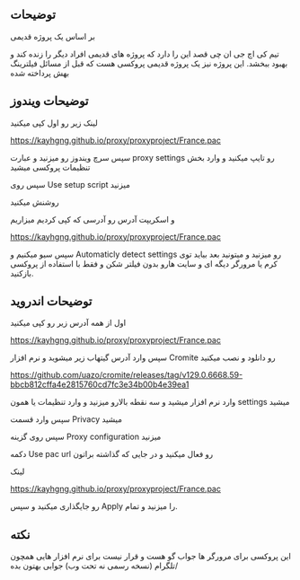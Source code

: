 
## توضیحات

بر اساس یک پروژه قدیمی

تیم کی اچ جی ان چی قصد این را دارد که پروژه های قدیمی افراد دیگر را زنده کند و بهبود ببخشد. این پروژه نیز یک پروژه قدیمی پروکسی هست که قبل از مسائل فیلترینگ بهش پرداخته شده 


## توضیحات ویندوز
لینک زیر رو اول کپی میکنید

https://kayhgng.github.io/proxy/proxyproject/France.pac

سپس سرچ ویندوز رو میزنید و عبارت proxy settings رو تایپ میکنید و وارد بخش تنظیمات پروکسی میشید

سپس روی Use setup script میزنید

روشنش میکنید 

و اسکریپت آدرس رو آدرسی که کپی کردیم میزاریم

https://kayhgng.github.io/proxy/proxyproject/France.pac

سپس سیو میکنیم و Automaticly detect settings رو میزنید و میتونید بعد بیاید توی کرم یا مرورگر دیگه ای و سایت هارو بدون فیلتر شکن و فقط با استفاده از پروکسی بازکنید.
## توضیحات اندروید

اول از همه آدرس زیر رو کپی میکنید

https://kayhgng.github.io/proxy/proxyproject/France.pac

سپس وارد آدرس گیتهاب زیر میشوید و نرم افزار Cromite رو دانلود و نصب میکنید

https://github.com/uazo/cromite/releases/tag/v129.0.6668.59-bbcb812cffa4e2815760cd7fc3e34b00b4e39ea1

وارد نرم افزار میشید و سه نقطه بالارو میزنید و وارد تنظیمات یا همون settings میشید

سپس وارد قسمت Privacy میشید

سپس روی گزینه Proxy configuration میزنید

دکمه Use pac url رو فعال میکنید و در جایی که گذاشته براتون 

لینک

https://kayhgng.github.io/proxy/proxyproject/France.pac

رو جایگذاری میکنید و سپس Apply را میزنید و تمام.




## نکته

این پروکسی برای مرورگر ها جواب گو هست و قرار نیست برای نرم افزار هایی همچون تلگرام (نسخه رسمی نه تحت وب) جوابی بهتون بده/
